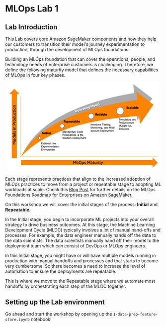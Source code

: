 # MLOps Lab 1

## Lab Introduction

This Lab covers core Amazon SageMaker components and how they help our customers 
to transition their model's journey experimentation to production, through the development of 
MLOps foundations.

Building an MLOps foundation that can cover the operations, people, and technology needs of 
enterprise customers is challenging. Therefore, we define the following maturity model 
that defines the necessary capabilities of MLOps in four key phases.

![MLOPs stages of adoption](pipeline_scripts/images/mlops-stages-of-adoption1.png)

Each stage represents practices that align to the increased adoption of MLOps 
practices to move from a project or repeatable stage to adopting ML workloads 
at scale. Check this [Blog Post](https://aws.amazon.com/blogs/machine-learning/mlops-foundation-roadmap-for-enterprises-with-amazon-sagemaker/)
for further details on the MLOps Foundations Roadmap for Enterprises on Amazon SageMaker.

On this workshop we will cover the initial stages of the process: 
**Initial** and **Repeatable**.

In the Initial stage, you begin to incorporate ML projects into your overall strategy to 
drive business outcomes. At this stage, the Machine Learning Development Cycle (MLDC) 
typically involves a lot of manual hand-offs and processes. For example, the data engineer 
manually hands off the data to the data scientists. The data scientists manually hand off 
their model to the deployment team which can consist of DevOps or MLOps engineers.

In this Initial stage, you might have or will have multiple models running in production with 
manual handoffs and processes and that starts to become very cumbersome. 
So there becomes a need to increase the level of automation to ensure the deployments are 
repeatable. 

This is where we move to the Repeatable stage where we automate most handoffs by orchestrating 
each step of the MLDC together.


## Setting up the Lab environment
Go ahead and start the workshop by opening up the `1-data-prep-feature-store.ipynb` notebook!

